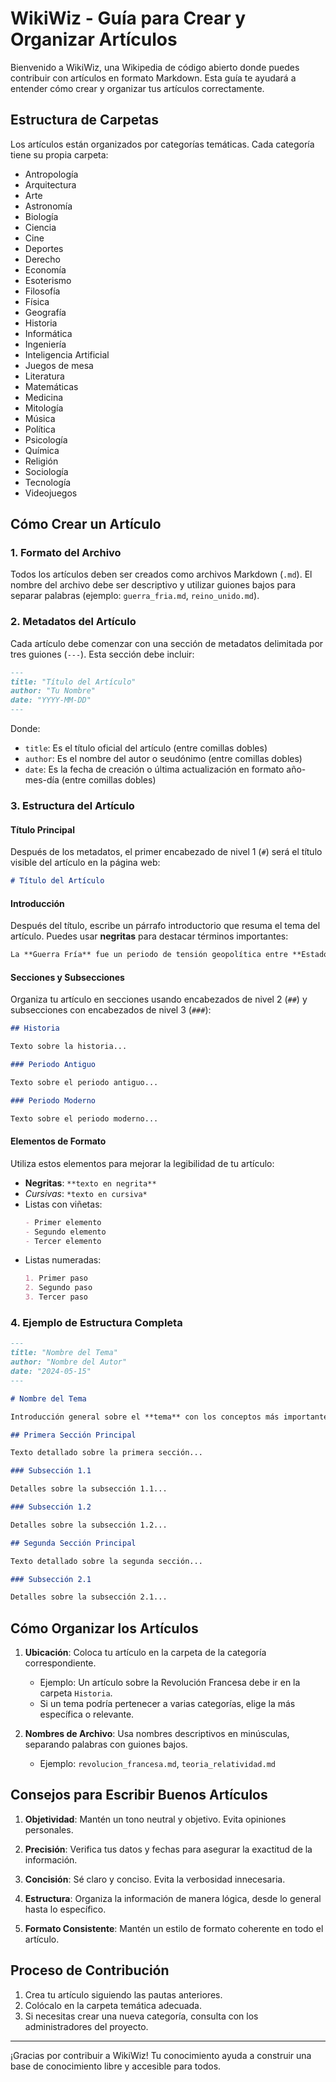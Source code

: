 # WikiWiz - Guía para Crear y Organizar Artículos

Bienvenido a WikiWiz, una Wikipedia de código abierto donde puedes contribuir con artículos en formato Markdown. Esta guía te ayudará a entender cómo crear y organizar tus artículos correctamente.

## Estructura de Carpetas

Los artículos están organizados por categorías temáticas. Cada categoría tiene su propia carpeta:

- Antropología
- Arquitectura
- Arte
- Astronomía
- Biología
- Ciencia
- Cine
- Deportes
- Derecho
- Economía
- Esoterismo
- Filosofía
- Física
- Geografía
- Historia
- Informática
- Ingeniería
- Inteligencia Artificial
- Juegos de mesa
- Literatura
- Matemáticas
- Medicina
- Mitología
- Música
- Política
- Psicología
- Química
- Religión
- Sociología
- Tecnología
- Videojuegos

## Cómo Crear un Artículo

### 1. Formato del Archivo

Todos los artículos deben ser creados como archivos Markdown (`.md`). El nombre del archivo debe ser descriptivo y utilizar guiones bajos para separar palabras (ejemplo: `guerra_fria.md`, `reino_unido.md`).

### 2. Metadatos del Artículo

Cada artículo debe comenzar con una sección de metadatos delimitada por tres guiones (`---`). Esta sección debe incluir:

```markdown
---
title: "Título del Artículo"
author: "Tu Nombre"
date: "YYYY-MM-DD"
---
```

Donde:
- `title`: Es el título oficial del artículo (entre comillas dobles)
- `author`: Es el nombre del autor o seudónimo (entre comillas dobles)
- `date`: Es la fecha de creación o última actualización en formato año-mes-día (entre comillas dobles)

### 3. Estructura del Artículo

#### Título Principal

Después de los metadatos, el primer encabezado de nivel 1 (`#`) será el título visible del artículo en la página web:

```markdown
# Título del Artículo
```

#### Introducción

Después del título, escribe un párrafo introductorio que resuma el tema del artículo. Puedes usar **negritas** para destacar términos importantes:

```markdown
La **Guerra Fría** fue un periodo de tensión geopolítica entre **Estados Unidos** y la **Unión Soviética** que duró desde **1947** hasta **1991**.
```

#### Secciones y Subsecciones

Organiza tu artículo en secciones usando encabezados de nivel 2 (`##`) y subsecciones con encabezados de nivel 3 (`###`):

```markdown
## Historia

Texto sobre la historia...

### Periodo Antiguo

Texto sobre el periodo antiguo...

### Periodo Moderno

Texto sobre el periodo moderno...
```

#### Elementos de Formato

Utiliza estos elementos para mejorar la legibilidad de tu artículo:

- **Negritas**: `**texto en negrita**`
- *Cursivas*: `*texto en cursiva*`
- Listas con viñetas:
  ```markdown
  - Primer elemento
  - Segundo elemento
  - Tercer elemento
  ```
- Listas numeradas:
  ```markdown
  1. Primer paso
  2. Segundo paso
  3. Tercer paso
  ```

### 4. Ejemplo de Estructura Completa

```markdown
---
title: "Nombre del Tema"
author: "Nombre del Autor"
date: "2024-05-15"
---

# Nombre del Tema

Introducción general sobre el **tema** con los conceptos más importantes en **negrita**.

## Primera Sección Principal

Texto detallado sobre la primera sección...

### Subsección 1.1

Detalles sobre la subsección 1.1...

### Subsección 1.2

Detalles sobre la subsección 1.2...

## Segunda Sección Principal

Texto detallado sobre la segunda sección...

### Subsección 2.1

Detalles sobre la subsección 2.1...
```

## Cómo Organizar los Artículos

1. **Ubicación**: Coloca tu artículo en la carpeta de la categoría correspondiente.
   - Ejemplo: Un artículo sobre la Revolución Francesa debe ir en la carpeta `Historia`.
   - Si un tema podría pertenecer a varias categorías, elige la más específica o relevante.

2. **Nombres de Archivo**: Usa nombres descriptivos en minúsculas, separando palabras con guiones bajos.
   - Ejemplo: `revolucion_francesa.md`, `teoria_relatividad.md`



## Consejos para Escribir Buenos Artículos

1. **Objetividad**: Mantén un tono neutral y objetivo. Evita opiniones personales.

2. **Precisión**: Verifica tus datos y fechas para asegurar la exactitud de la información.

3. **Concisión**: Sé claro y conciso. Evita la verbosidad innecesaria.

4. **Estructura**: Organiza la información de manera lógica, desde lo general hasta lo específico.

5. **Formato Consistente**: Mantén un estilo de formato coherente en todo el artículo.

## Proceso de Contribución

1. Crea tu artículo siguiendo las pautas anteriores.
2. Colócalo en la carpeta temática adecuada.
3. Si necesitas crear una nueva categoría, consulta con los administradores del proyecto.

---

¡Gracias por contribuir a WikiWiz! Tu conocimiento ayuda a construir una base de conocimiento libre y accesible para todos.